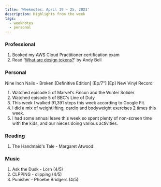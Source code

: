 ```yaml
---
title: 'Weeknotes: April 19 – 25, 2021'
description: Highlights from the week
tags:
  - weeknotes
  - personal
---
```


### Professional

1. Booked my AWS Cloud Practitioner certification exam
2. Read '[What are design tokens?](https://piccalil.li/tutorial/what-are-design-tokens "Article for 'What are design tokens?'")' by Andy Bell

### Personal

Nine Inch Nails - Broken [Definitive Edition] [Ep/7"] [Ep] New Vinyl Record

1. Watched episode 5 of Marvel's Falcon and the Winter Solider
2. Watched episode 5 of BBC's Line of Duty
3. This week I walked 91,391 steps this week according to Google Fit.
4. I did a mix of weightlifting, cardio and bodyweight exercises 2 times this week.
5. I had some annual leave this week so spent plenty of non-screen time with the kids, and our nieces doing various activities.

### Reading

1. The Handmaid's Tale - Margaret Atwood

### Music

1. Ask the Dusk - Lorn (4/5)
2. CLPPING - clipping (4/5)
3. Punisher - Phoebe Bridgers (4/5)
